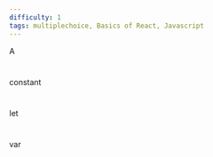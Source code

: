 ```yaml
---
difficulty: 1
tags: multiplechoice, Basics of React, Javascript
---
```


A

#

constant

#

let

#

var

